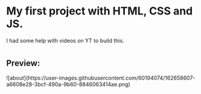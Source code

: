 <h1>My first project with HTML, CSS and JS.</h1>
<p>I had some help with videos on YT to build this.</p>

#

<h2>Preview:</h2>
![about](https://user-images.githubusercontent.com/60194074/162658607-a6608e28-3bcf-490a-9b60-8846063414ae.png)
